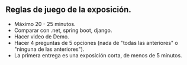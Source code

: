 ## Reglas de juego de la exposición.
- Máximo 20 - 25 minutos.
- Comparar con .net, spring boot, django.
- Hacer video de Demo.
- Hacer 4 preguntas de 5 opciones (nada de "todas las anteriores" o "ninguna de las anteriores").
- La primera entrega es una exposición corta, de menos de 5 minutos.